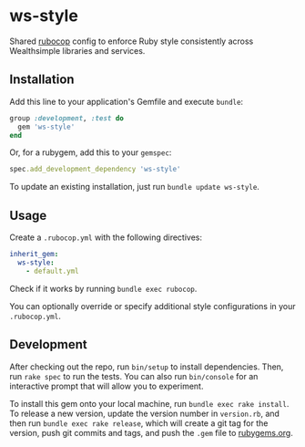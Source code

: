 # ws-style

Shared [rubocop](https://github.com/bbatsov/rubocop) config to enforce Ruby style consistently across Wealthsimple libraries and services.

## Installation

Add this line to your application's Gemfile and execute `bundle`:

```ruby
group :development, :test do
  gem 'ws-style'
end
```

Or, for a rubygem, add this to your `gemspec`:

```ruby
spec.add_development_dependency 'ws-style'
```

To update an existing installation, just run `bundle update ws-style`.

## Usage

Create a `.rubocop.yml` with the following directives:

```yaml
inherit_gem:
  ws-style:
    - default.yml
```

Check if it works by running `bundle exec rubocop`.

You can optionally override or specify additional style configurations in your `.rubocop.yml`.

## Development

After checking out the repo, run `bin/setup` to install dependencies. Then, run `rake spec` to run the tests. You can also run `bin/console` for an interactive prompt that will allow you to experiment.

To install this gem onto your local machine, run `bundle exec rake install`. To release a new version, update the version number in `version.rb`, and then run `bundle exec rake release`, which will create a git tag for the version, push git commits and tags, and push the `.gem` file to [rubygems.org](https://rubygems.org).
